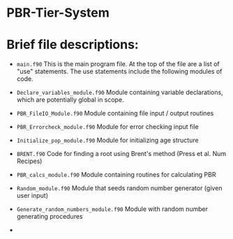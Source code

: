 PBR-Tier-System
===============

# Brief file descriptions:
* `main.f90` This is the main program file. At the top of the file are a list of "use" statements. The use statements include the following modules of code. 

* `Declare_variables_module.f90` Module containing variable declarations, which are potentially global in scope.

* `PBR_FileIO_Module.f90` Module containing file input / output routines

* `PBR_Errorcheck_module.f90` Module for error checking input file 

* `Initialize_pop_module.f90` Module for initializing age structure

* `BRENT.f90` Code for finding a root using Brent's method (Press et al. Num Recipes)

* `PBR_calcs_module.f90` Module containing routines for calculating PBR

* `Random_module.f90` Module that seeds random number generator (given user input)

* `Generate_random_numbers_module.f90` Module with random number generating procedures

* 






